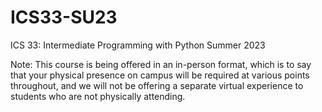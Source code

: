 # ICS33-SU23

ICS 33: Intermediate Programming with Python
Summer 2023

Note: This course is being offered in an in-person format, which is to say that your physical presence on campus will be required at various points throughout, and we will not be offering a separate virtual experience to students who are not physically attending.
